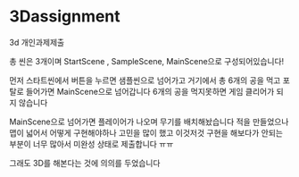 # 3Dassignment
 3d 개인과제제출


총 씬은 3개이며 StartScene ,  SampleScene, MainScene으로 구성되어있습니다!

먼저 스타트씬에서 버튼을 누르면 샘플씬으로 넘어가고 거기에서 총 6개의 공을 먹고 포탈로 들어가면 MainScene으로 넘어갑니다
6개의 공을 먹지못하면 게임 클리어가 되지 않습니다

MainScene으로 넘어가면 플레이어가 나오며 무기를 배치해놨습니다 
적을 만들었으나 맵이 넓어서 어떻게 구현해야하나 고민을 많이 했고
이것저것 구현을 해보다가 안되는 부분이 너무 많아서 미완성 상태로 제출합니다 ㅠㅠ

그래도 3D를 해본다는 것에 의의를 두었습니다